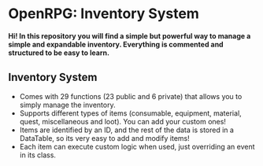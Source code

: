 # OpenRPG: Inventory System
#### Hi! In this repository you will find a simple but powerful way to manage a simple and expandable inventory. Everything is commented and structured to be easy to learn.

## Inventory System
  - Comes with 29 functions (23 public and 6 private) that allows you to simply manage the inventory. 
  - Supports different types of items (consumable, equipment, material, quest, miscellaneous and loot). You can add your custom ones!
  - Items are identified by an ID, and the rest of the data is stored in a DataTable, so its very easy to add and modify items! 
  - Each item can execute custom logic when used, just overriding an event in its class.
